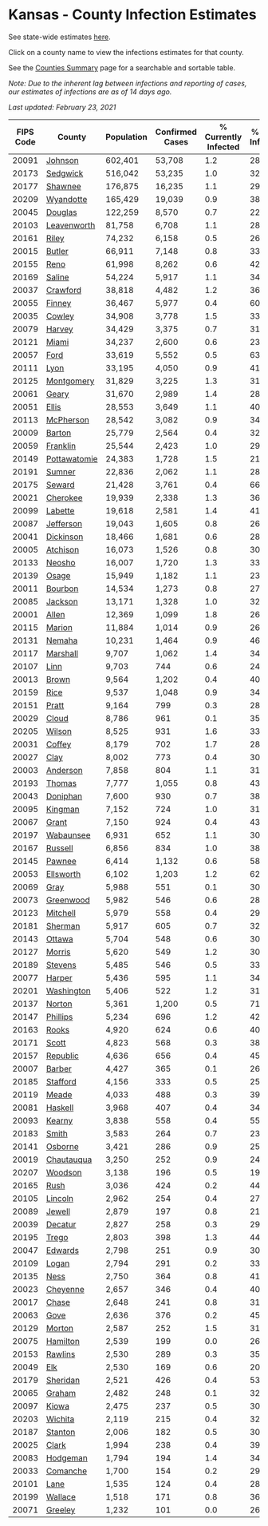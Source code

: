 # Kansas - County Infection Estimates

See state-wide estimates [here](/infections/us-ks).

Click on a county name to view the infections estimates for that county.

See the [Counties Summary](/infections/summary-counties) page for a searchable and sortable table.

*Note: Due to the inherent lag between infections and reporting of cases, our estimates of infections are as of 14 days ago.*

*Last updated: February 23, 2021*

|   FIPS Code |                       County |   Population |   Confirmed Cases |   % Currently Infected |   % Total Infected |
|-------------|------------------------------|--------------|-------------------|------------------------|--------------------|
|       20091 |           [Johnson](johnson) |      602,401 |            53,708 |                    1.2 |               28.1 |
|       20173 |         [Sedgwick](sedgwick) |      516,042 |            53,235 |                    1.0 |               32.7 |
|       20177 |           [Shawnee](shawnee) |      176,875 |            16,235 |                    1.1 |               29.0 |
|       20209 |       [Wyandotte](wyandotte) |      165,429 |            19,039 |                    0.9 |               38.7 |
|       20045 |           [Douglas](douglas) |      122,259 |             8,570 |                    0.7 |               22.3 |
|       20103 |   [Leavenworth](leavenworth) |       81,758 |             6,708 |                    1.1 |               28.7 |
|       20161 |               [Riley](riley) |       74,232 |             6,158 |                    0.5 |               26.7 |
|       20015 |             [Butler](butler) |       66,911 |             7,148 |                    0.8 |               33.3 |
|       20155 |                 [Reno](reno) |       61,998 |             8,262 |                    0.6 |               42.5 |
|       20169 |             [Saline](saline) |       54,224 |             5,917 |                    1.1 |               34.1 |
|       20037 |         [Crawford](crawford) |       38,818 |             4,482 |                    1.2 |               36.3 |
|       20055 |             [Finney](finney) |       36,467 |             5,977 |                    0.4 |               60.9 |
|       20035 |             [Cowley](cowley) |       34,908 |             3,778 |                    1.5 |               33.5 |
|       20079 |             [Harvey](harvey) |       34,429 |             3,375 |                    0.7 |               31.2 |
|       20121 |               [Miami](miami) |       34,237 |             2,600 |                    0.6 |               23.6 |
|       20057 |                 [Ford](ford) |       33,619 |             5,552 |                    0.5 |               63.5 |
|       20111 |                 [Lyon](lyon) |       33,195 |             4,050 |                    0.9 |               41.5 |
|       20125 |     [Montgomery](montgomery) |       31,829 |             3,225 |                    1.3 |               31.3 |
|       20061 |               [Geary](geary) |       31,670 |             2,989 |                    1.4 |               28.7 |
|       20051 |               [Ellis](ellis) |       28,553 |             3,649 |                    1.1 |               40.7 |
|       20113 |       [McPherson](mcpherson) |       28,542 |             3,082 |                    0.9 |               34.2 |
|       20009 |             [Barton](barton) |       25,779 |             2,564 |                    0.4 |               32.0 |
|       20059 |         [Franklin](franklin) |       25,544 |             2,423 |                    1.0 |               29.9 |
|       20149 | [Pottawatomie](pottawatomie) |       24,383 |             1,728 |                    1.5 |               21.5 |
|       20191 |             [Sumner](sumner) |       22,836 |             2,062 |                    1.1 |               28.0 |
|       20175 |             [Seward](seward) |       21,428 |             3,761 |                    0.4 |               66.5 |
|       20021 |         [Cherokee](cherokee) |       19,939 |             2,338 |                    1.3 |               36.8 |
|       20099 |           [Labette](labette) |       19,618 |             2,581 |                    1.4 |               41.2 |
|       20087 |       [Jefferson](jefferson) |       19,043 |             1,605 |                    0.8 |               26.6 |
|       20041 |       [Dickinson](dickinson) |       18,466 |             1,681 |                    0.6 |               28.4 |
|       20005 |         [Atchison](atchison) |       16,073 |             1,526 |                    0.8 |               30.1 |
|       20133 |             [Neosho](neosho) |       16,007 |             1,720 |                    1.3 |               33.3 |
|       20139 |               [Osage](osage) |       15,949 |             1,182 |                    1.1 |               23.1 |
|       20011 |           [Bourbon](bourbon) |       14,534 |             1,273 |                    0.8 |               27.4 |
|       20085 |           [Jackson](jackson) |       13,171 |             1,328 |                    1.0 |               32.6 |
|       20001 |               [Allen](allen) |       12,369 |             1,099 |                    1.8 |               26.8 |
|       20115 |             [Marion](marion) |       11,884 |             1,014 |                    0.9 |               26.6 |
|       20131 |             [Nemaha](nemaha) |       10,231 |             1,464 |                    0.9 |               46.1 |
|       20117 |         [Marshall](marshall) |        9,707 |             1,062 |                    1.4 |               34.8 |
|       20107 |                 [Linn](linn) |        9,703 |               744 |                    0.6 |               24.2 |
|       20013 |               [Brown](brown) |        9,564 |             1,202 |                    0.4 |               40.1 |
|       20159 |                 [Rice](rice) |        9,537 |             1,048 |                    0.9 |               34.4 |
|       20151 |               [Pratt](pratt) |        9,164 |               799 |                    0.3 |               28.0 |
|       20029 |               [Cloud](cloud) |        8,786 |               961 |                    0.1 |               35.4 |
|       20205 |             [Wilson](wilson) |        8,525 |               931 |                    1.6 |               33.5 |
|       20031 |             [Coffey](coffey) |        8,179 |               702 |                    1.7 |               28.9 |
|       20027 |                 [Clay](clay) |        8,002 |               773 |                    0.4 |               30.9 |
|       20003 |         [Anderson](anderson) |        7,858 |               804 |                    1.1 |               31.8 |
|       20193 |             [Thomas](thomas) |        7,777 |             1,055 |                    0.8 |               43.1 |
|       20043 |         [Doniphan](doniphan) |        7,600 |               930 |                    0.7 |               38.7 |
|       20095 |           [Kingman](kingman) |        7,152 |               724 |                    1.0 |               31.6 |
|       20067 |               [Grant](grant) |        7,150 |               924 |                    0.4 |               43.6 |
|       20197 |       [Wabaunsee](wabaunsee) |        6,931 |               652 |                    1.1 |               30.4 |
|       20167 |           [Russell](russell) |        6,856 |               834 |                    1.0 |               38.7 |
|       20145 |             [Pawnee](pawnee) |        6,414 |             1,132 |                    0.6 |               58.6 |
|       20053 |       [Ellsworth](ellsworth) |        6,102 |             1,203 |                    1.2 |               62.3 |
|       20069 |                 [Gray](gray) |        5,988 |               551 |                    0.1 |               30.8 |
|       20073 |       [Greenwood](greenwood) |        5,982 |               546 |                    0.6 |               28.9 |
|       20123 |         [Mitchell](mitchell) |        5,979 |               558 |                    0.4 |               29.7 |
|       20181 |           [Sherman](sherman) |        5,917 |               605 |                    0.7 |               32.5 |
|       20143 |             [Ottawa](ottawa) |        5,704 |               548 |                    0.6 |               30.3 |
|       20127 |             [Morris](morris) |        5,620 |               549 |                    1.2 |               30.7 |
|       20189 |           [Stevens](stevens) |        5,485 |               546 |                    0.5 |               33.0 |
|       20077 |             [Harper](harper) |        5,436 |               595 |                    1.1 |               34.3 |
|       20201 |     [Washington](washington) |        5,406 |               522 |                    1.2 |               31.0 |
|       20137 |             [Norton](norton) |        5,361 |             1,200 |                    0.5 |               71.8 |
|       20147 |         [Phillips](phillips) |        5,234 |               696 |                    1.2 |               42.0 |
|       20163 |               [Rooks](rooks) |        4,920 |               624 |                    0.6 |               40.3 |
|       20171 |               [Scott](scott) |        4,823 |               568 |                    0.3 |               38.1 |
|       20157 |         [Republic](republic) |        4,636 |               656 |                    0.4 |               45.5 |
|       20007 |             [Barber](barber) |        4,427 |               365 |                    0.1 |               26.2 |
|       20185 |         [Stafford](stafford) |        4,156 |               333 |                    0.5 |               25.6 |
|       20119 |               [Meade](meade) |        4,033 |               488 |                    0.3 |               39.5 |
|       20081 |           [Haskell](haskell) |        3,968 |               407 |                    0.4 |               34.2 |
|       20093 |             [Kearny](kearny) |        3,838 |               558 |                    0.4 |               55.9 |
|       20183 |               [Smith](smith) |        3,583 |               264 |                    0.7 |               23.5 |
|       20141 |           [Osborne](osborne) |        3,421 |               286 |                    0.9 |               25.9 |
|       20019 |     [Chautauqua](chautauqua) |        3,250 |               252 |                    0.9 |               24.3 |
|       20207 |           [Woodson](woodson) |        3,138 |               196 |                    0.5 |               19.9 |
|       20165 |                 [Rush](rush) |        3,036 |               424 |                    0.2 |               44.6 |
|       20105 |           [Lincoln](lincoln) |        2,962 |               254 |                    0.4 |               27.0 |
|       20089 |             [Jewell](jewell) |        2,879 |               197 |                    0.8 |               21.8 |
|       20039 |           [Decatur](decatur) |        2,827 |               258 |                    0.3 |               29.1 |
|       20195 |               [Trego](trego) |        2,803 |               398 |                    1.3 |               44.5 |
|       20047 |           [Edwards](edwards) |        2,798 |               251 |                    0.9 |               30.1 |
|       20109 |               [Logan](logan) |        2,794 |               291 |                    0.2 |               33.3 |
|       20135 |                 [Ness](ness) |        2,750 |               364 |                    0.8 |               41.8 |
|       20023 |         [Cheyenne](cheyenne) |        2,657 |               346 |                    0.4 |               40.9 |
|       20017 |               [Chase](chase) |        2,648 |               241 |                    0.8 |               31.7 |
|       20063 |                 [Gove](gove) |        2,636 |               376 |                    0.2 |               45.0 |
|       20129 |             [Morton](morton) |        2,587 |               252 |                    1.5 |               31.0 |
|       20075 |         [Hamilton](hamilton) |        2,539 |               199 |                    0.0 |               26.3 |
|       20153 |           [Rawlins](rawlins) |        2,530 |               289 |                    0.3 |               35.7 |
|       20049 |                   [Elk](elk) |        2,530 |               169 |                    0.6 |               20.4 |
|       20179 |         [Sheridan](sheridan) |        2,521 |               426 |                    0.4 |               53.6 |
|       20065 |             [Graham](graham) |        2,482 |               248 |                    0.1 |               32.1 |
|       20097 |               [Kiowa](kiowa) |        2,475 |               237 |                    0.5 |               30.0 |
|       20203 |           [Wichita](wichita) |        2,119 |               215 |                    0.4 |               32.3 |
|       20187 |           [Stanton](stanton) |        2,006 |               182 |                    0.5 |               30.9 |
|       20025 |               [Clark](clark) |        1,994 |               238 |                    0.4 |               39.9 |
|       20083 |         [Hodgeman](hodgeman) |        1,794 |               194 |                    1.4 |               34.6 |
|       20033 |         [Comanche](comanche) |        1,700 |               154 |                    0.2 |               29.0 |
|       20101 |                 [Lane](lane) |        1,535 |               124 |                    0.4 |               28.6 |
|       20199 |           [Wallace](wallace) |        1,518 |               171 |                    0.8 |               36.6 |
|       20071 |           [Greeley](greeley) |        1,232 |               101 |                    0.0 |               26.7 |